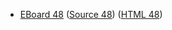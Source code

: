 * [EBoard 48](../eboards/eboard.48.html)
  ([Source 48](../eboards/eboard.48.md))
  ([HTML 48](../eboards/eboard.48.html))
